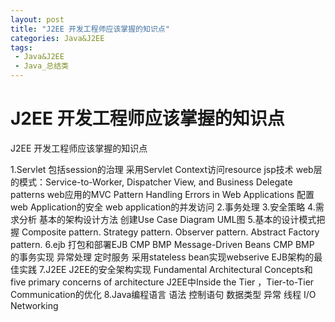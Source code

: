 ```yaml
---
layout: post
title: "J2EE 开发工程师应该掌握的知识点"
categories: Java&J2EE
tags: 
 - Java&J2EE
 - Java_总结类
--- 
```


# J2EE 开发工程师应该掌握的知识点

J2EE 开发工程师应该掌握的知识点

1.Servlet
包括session的治理
采用Servlet Context访问resource
jsp技术
web层的模式：Service-to-Worker, Dispatcher View, and Business Delegate patterns
web应用的MVC Pattern
Handling Errors in Web Applications
配置web Application的安全
web application的并发访问
2.事务处理
3.安全策略
4.需求分析
基本的架构设计方法
创建Use Case Diagram
UML图
5.基本的设计模式把握
Composite pattern.
Strategy pattern.
Observer pattern.
Abstract Factory pattern.
6.ejb
打包和部署EJB
CMP BMP Message-Driven Beans
CMP BMP 的事务实现
异常处理
定时服务
采用stateless bean实现webserive
EJB架构的最佳实践
7.J2EE
J2EE的安全架构实现
Fundamental Architectural Concepts和 five primary concerns of architecture
J2EE中Inside the Tier ，Tier-to-Tier Communication的优化
8.Java编程语言
语法
控制语句
数据类型
异常
线程
I/O
Networking
